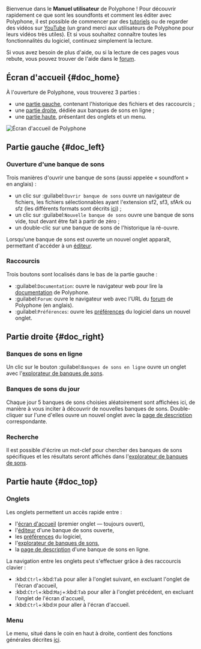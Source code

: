 Bienvenue dans le **Manuel utilisateur** de Polyphone&nbsp;! Pour découvrir rapidement ce que sont les soundfonts et comment les éditer avec Polyphone, il est possible de commencer par des [tutoriels](tutorials/index.md) ou de regarder des vidéos sur <a href="https://www.youtube.com/results?search_query=polyphone+sf2" target="_blank">YouTube</a> (un grand merci aux utilisateurs de Polyphone pour leurs vidéos très utiles). Et si vous souhaitez connaître toutes les fonctionnalités du logiciel, continuez simplement la lecture.

Si vous avez besoin de plus d'aide, ou si la lecture de ces pages vous rebute, vous pouvez trouver de l'aide dans le [forum](forum).


## Écran d'accueil {#doc_home}


À l'ouverture de Polyphone, vous trouverez 3 parties&nbsp;:

* une [partie gauche](#doc_left), contenant l'historique des fichiers et des raccourcis&nbsp;;
* une [partie droite](#doc_right), dédiée aux banques de sons en ligne&nbsp;;
* une [partie haute](#doc_top), présentant des onglets et un menu.


![Écran d'accueil de Polyphone](images/page_home.png "Écran d'accueil de Polyphone")


## Partie gauche {#doc_left}


### Ouverture d'une banque de sons


Trois manières d'ouvrir une banque de sons (aussi appelée «&nbsp;soundfont&nbsp;» en anglais)&nbsp;:

* un clic sur :guilabel:`Ouvrir banque de sons` ouvre un navigateur de fichiers, les fichiers sélectionnables ayant l'extension sf2, sf3, sfArk ou sfz (les différents formats sont décrits [ici](manual/annexes/the-different-soundfont-formats.md))&nbsp;;
* un clic sur :guilabel:`Nouvelle banque de sons` ouvre une banque de sons vide, tout devant être fait à partir de zéro&nbsp;;
* un double-clic sur une banque de sons de l'historique la ré-ouvre.

Lorsqu'une banque de sons est ouverte un nouvel onglet apparaît, permettant d'accéder à un [éditeur](manual/soundfont-editor/index.md).


### Raccourcis


Trois boutons sont localisés dans le bas de la partie gauche&nbsp;:

* :guilabel:`Documentation`: ouvre le navigateur web pour lire la [documentation](documentation) de Polyphone.
* :guilabel:`Forum`: ouvre le navigateur web avec l'URL du [forum](forum) de Polyphone (en anglais).
* :guilabel:`Préférences`: ouvre les [préférences](manual/settings.md) du logiciel dans un nouvel onglet.


## Partie droite {#doc_right}


### Banques de sons en ligne


Un clic sur le bouton :guilabel:`Banques de sons en ligne` ouvre un onglet avec l'[explorateur de banques de sons](manual/soundfont-browser.md).


### Banques de sons du jour


Chaque jour 5 banques de sons choisies aléatoirement sont affichées ici, de manière à vous inciter à découvrir de nouvelles banques de sons.
Double-cliquer sur l'une d'elles ouvre un nouvel onglet avec la [page de description](manual/soundfont-browser.md#doc_description) correspondante.


### Recherche


Il est possible d'écrire un mot-clef pour chercher des banques de sons spécifiques et les résultats seront affichés dans l'[explorateur de banques de sons](manual/soundfont-browser.md).


## Partie haute {#doc_top}


### Onglets


Les onglets permettent un accès rapide entre&nbsp;:

* l'[écran d'accueil](#doc_home) (premier onglet — toujours ouvert),
* l'[éditeur](manual/soundfont-editor/index.md) d'une banque de sons ouverte,
* les [préférences](manual/settings.md) du logiciel,
* l'[explorateur de banques de sons](manual/soundfont-browser.md),
* la [page de description](manual/soundfont-browser.md#doc_description) d'une banque de sons en ligne.

La navigation entre les onglets peut s'effectuer grâce à des raccourcis clavier&nbsp;:
* :kbd:`Ctrl`+:kbd:`Tab` pour aller à l'onglet suivant, en excluant l'onglet de l'écran d'accueil,
* :kbd:`Ctrl`+:kbd:`Maj`+:kbd:`Tab` pour aller à l'onglet précédent, en excluant l'onglet de l'écran d'accueil,
* :kbd:`Ctrl`+:kbd:`H` pour aller à l'écran d'accueil.


### Menu


Le menu, situé dans le coin en haut à droite, contient des fonctions générales décrites [ici](manual/menu.md).
